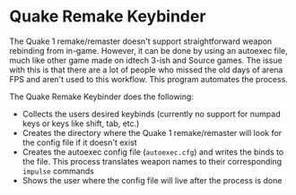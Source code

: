 # Quake Remake Keybinder

The Quake 1 remake/remaster doesn't support straightforward weapon rebinding from in-game. However, it can be done by using an autoexec file, much like other game made on idtech 3-ish and Source games. The issue with this is that there are a lot of people who missed the old days of arena FPS and aren't used to this workflow. This program automates the process.

The Quake Remake Keybinder does the following:

- Collects the users desired keybinds (currently no support for numpad keys or keys like shift, tab, etc.)
- Creates the directory where the Quake 1 remake/remaster will look for the config file if it doesn't exist
- Creates the autoexec config file (`autoexec.cfg`) and writes the binds to the file. This process translates weapon names to their corresponding `impulse` commands
- Shows the user where the config file will live after the process is done